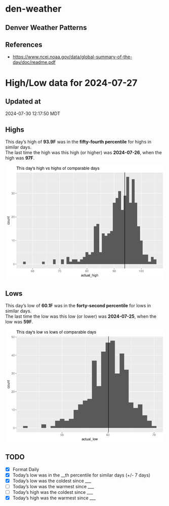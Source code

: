 # den-weather


## Denver Weather Patterns

## References

- <https://www.ncei.noaa.gov/data/global-summary-of-the-day/doc/readme.pdf>

# High/Low data for 2024-07-27

## Updated at

2024-07-30 12:17:50 MDT

## Highs

This day’s high of **93.9F** was in the **fifty-fourth percentile** for
highs in similar days.  
The last time the high was this high (or higher) was **2024-07-26**,
when the high was **97F**.

![](readme_files/figure-commonmark/unnamed-chunk-4-1.png)

## Lows

This day’s low of **60.1F** was in the **forty-second percentile** for
lows in similar days.  
The last time the low was this low (or lower) was **2024-07-25**, when
the low was **59F**.

![](readme_files/figure-commonmark/unnamed-chunk-6-1.png)

## TODO

- [x] Format Daily
- [x] Today’s low was in the \_\_th percentile for similar days (+/- 7
  days)
- [x] Today’s low was the coldest since \_\_\_
- [ ] Today’s low was the warmest since \_\_\_
- [ ] Today’s high was the coldest since \_\_\_
- [x] Today’s high was the warmest since \_\_\_
